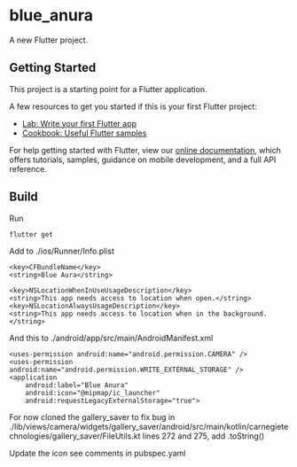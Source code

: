 # blue_anura

A new Flutter project.

## Getting Started

This project is a starting point for a Flutter application.

A few resources to get you started if this is your first Flutter project:

- [Lab: Write your first Flutter app](https://flutter.dev/docs/get-started/codelab)
- [Cookbook: Useful Flutter samples](https://flutter.dev/docs/cookbook)

For help getting started with Flutter, view our
[online documentation](https://flutter.dev/docs), which offers tutorials,
samples, guidance on mobile development, and a full API reference.

## Build

Run 

    flutter get

Add to ./ios/Runner/Info.plist

    <key>CFBundleName</key>
    <string>Blue Aura</string>

    <key>NSLocationWhenInUseUsageDescription</key>
    <string>This app needs access to location when open.</string>
    <key>NSLocationAlwaysUsageDescription</key>
    <string>This app needs access to location when in the background.</string>

And this to ./android/app/src/main/AndroidManifest.xml

    <uses-permission android:name="android.permission.CAMERA" />
    <uses-permission android:name="android.permission.WRITE_EXTERNAL_STORAGE" />
    <application
        android:label="Blue Anura"
        android:icon="@mipmap/ic_launcher"
        android:requestLegacyExternalStorage="true">

For now cloned the gallery_saver to fix bug in ./lib/views/camera/widgets/gallery_saver/android/src/main/kotlin/carnegietechnologies/gallery_saver/FileUtils.kt lines 272 and 275, add .toString()

Update the icon see comments in pubspec.yaml